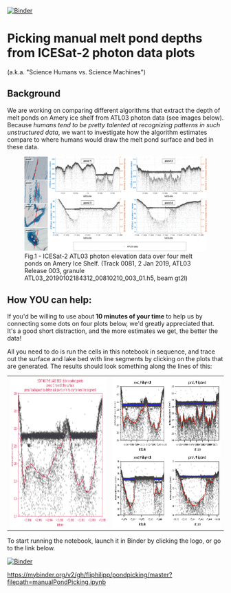 [![Binder](https://mybinder.org/badge_logo.svg)](https://mybinder.org/v2/gh/fliphilipp/pondpicking/master?filepath=manualPondPicking.ipynb)

# Picking manual melt pond depths from ICESat-2 photon data plots
(a.k.a. "Science Humans vs. Science Machines")

## Background
We are working on comparing different algorithms that extract the depth of melt ponds on Amery ice shelf from ATL03 photon data (see images below). Because *humans tend to be pretty talented at recognizing patterns in such unstructured data*, we want to investigate how the algorithm estimates compare to where humans would draw the melt pond surface and bed in these data. 

<p>  
<figure>
    <img src="imgs/amery_ATL03_S2_1.png" alt="Melt pond data Sentinel-2 and ICESat-2" width="800"/>
    <figcaption>Fig.1 - ICESat-2 ATL03 photon elevation data over four melt ponds on Amery Ice Shelf. (Track 0081, 2 Jan 2019, ATL03 Release 003, granule ATL03_20190102184312_00810210_003_01.h5, beam gt2l)</figcaption>
</figure>
</p>

## How YOU can help:
If you'd be willing to use about **10 minutes of your time** to help us by connecting some dots on four plots below, we'd greatly appreciated that. It's a good short distraction, and the more estimates we get, the better the data!

All you need to do is run the cells in this notebook in sequence, and trace out the surface and lake bed with line segments by clicking on the plots that are generated. The results should look something along the lines of this:
<table><tr>
<td> <img src="imgs/pondPickingExample.png" alt="an example of picked surfaces" style="height: 350px;"/> </td>
<td> <img src="imgs/pondPickingCheckExample.png" alt="an example of all picked surfaces when checking the data" style="height: 350px;"/>  </td>
</tr></table>


To start running the notebook, launch it in Binder by clicking the logo, or go to the link below.

[![Binder](https://mybinder.org/badge_logo.svg)](https://mybinder.org/v2/gh/fliphilipp/pondpicking/master?filepath=manualPondPicking.ipynb)

https://mybinder.org/v2/gh/fliphilipp/pondpicking/master?filepath=manualPondPicking.ipynb
